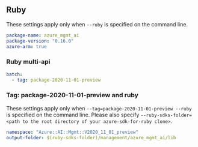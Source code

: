 ## Ruby

These settings apply only when `--ruby` is specified on the command line.

``` yaml
package-name: azure_mgmt_ai
package-version: "0.16.0"
azure-arm: true
```

### Ruby multi-api

``` yaml $(ruby) && $(multiapi)
batch:
  - tag: package-2020-11-01-preview
```

### Tag: package-2020-11-01-preview and ruby

These settings apply only when `--tag=package-2020-11-01-preview --ruby` is specified on the command line.
Please also specify `--ruby-sdks-folder=<path to the root directory of your azure-sdk-for-ruby clone>`.

```yaml $(tag) == 'package-2020-11-01-preview' && $(ruby)
namespace: "Azure::AI::Mgmt::V2020_11_01_preview"
output-folder: $(ruby-sdks-folder)/management/azure_mgmt_ai/lib
```
